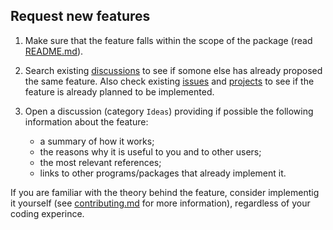 ## Request new features

1. Make sure that the feature falls within the scope of the package (read 
   [README.md](https://github.com/riccmin/MagnitudeDistributions.jl/blob/main/README.md)).

2. Search existing [discussions](https://github.com/riccmin/MagnitudeDistributions.jl/discussions) to 
   see if somone else has already proposed the same feature.
   Also check existing [issues](https://github.com/riccmin/MagnitudeDistributions.jl/issues) and 
   [projects](https://github.com/riccmin/MagnitudeDistributions.jl/projects) to see if the feature is 
   already planned to be implemented.  

3. Open a discussion (category `Ideas`) providing if possible the following information about 
   the feature: 
    - a summary of how it works; 
    - the reasons why it is useful to you and to other users;
    - the most relevant references;
    - links to other programs/packages that already implement it.


If you are familiar with the theory behind the feature, consider implementig it yourself 
(see [contributing.md](https://github.com/riccmin/MagnitudeDistributions.jl/blob/main/community/contribute/gitcontrib/contributing.md) 
for more information), regardless of your coding experince.